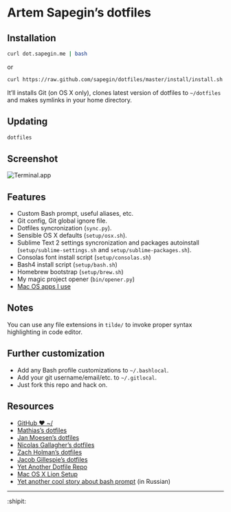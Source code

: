 # Artem Sapegin’s dotfiles

## Installation

```bash
curl dot.sapegin.me | bash
```
or

```bash
curl https://raw.github.com/sapegin/dotfiles/master/install/install.sh | bash
```

It’ll installs Git (on OS X only), clones latest version of dotfiles to `~/dotfiles` and makes symlinks in your home directory.

## Updating

```bash
dotfiles
```

## Screenshot

![Terminal.app](http://cl.ly/image/3q3B1S0O2m0f/Screen%20Shot%202012-10-19%20at%2015.28.31.png)

## Features

* Custom Bash prompt, useful aliases, etc.
* Git config, Git global ignore file.
* Dotfiles syncronization (`sync.py`).
* Sensible OS X defaults (`setup/osx.sh`).
* Sublime Text 2 settings syncronization and packages autoinstall (`setup/sublime-settings.sh` and `setup/sublime-packages.sh`).
* Consolas font install script (`setup/consolas.sh`)
* Bash4 install script (`setup/bash.sh`)
* Homebrew bootstrap (`setup/brew.sh`)
* My magic project opener (`bin/opener.py`)
* [Mac OS apps I use](https://github.com/sapegin/dotfiles/wiki/Mac-OS-Apps)

## Notes

You can use any file extensions in `tilde/` to invoke proper syntax highlighting in code editor.

## Further customization

* Add any Bash profile customizations to `~/.bashlocal`.
* Add your git username/email/etc. to `~/.gitlocal`.
* Just fork this repo and hack on.

## Resources

* [GitHub ❤ ~/](http://dotfiles.github.com/)
* [Mathias’s dotfiles](https://github.com/mathiasbynens/dotfiles)
* [Jan Moesen’s dotfiles](https://github.com/janmoesen/tilde)
* [Nicolas Gallagher’s dotfiles](https://github.com/necolas/dotfiles)
* [Zach Holman’s dotfiles](https://github.com/holman/dotfiles)
* [Jacob Gillespie’s dotfiles](https://github.com/jacobwg/dotfiles)
* [Yet Another Dotfile Repo](https://github.com/skwp/dotfiles)
* [Mac OS X Lion Setup](https://github.com/ptb/Mac-OS-X-Lion-Setup)
* [Yet another cool story about bash prompt](http://habrahabr.ru/company/mailru/blog/145008/) (in Russian)

---

:shipit: